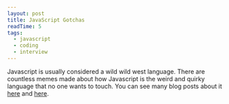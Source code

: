 ```yaml
---
layout: post
title: JavaScript Gotchas
readTime: 5
tags:
  - javascript
  - coding
  - interview
---
```


Javascript is usually considered a wild wild west language. There are countless memes made about how Javascript is the weird and quirky 
language that no one wants to touch. You can see many blog posts about it [here](https://blog.mgechev.com/2013/02/22/javascript-the-weird-parts/) and [here](https://charlieharvey.org.uk/page/javascript_the_weird_parts). 
<!--more-->
